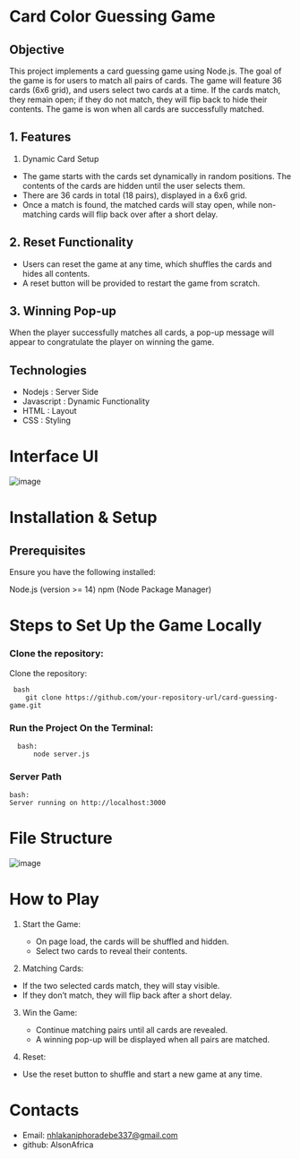 # Card Color Guessing Game
## Objective
This project implements a card guessing game using Node.js. The goal of the game is for users to match all pairs of cards. The game will feature 36 cards (6x6 grid), and users select two cards at a time. If the cards match, they remain open; if they do not match, they will flip back to hide their contents. The game is won when all cards are successfully matched.

## 1. Features
1. Dynamic Card Setup
- The game starts with the cards set dynamically in random positions. The contents of the cards are hidden until the user selects them.
- There are 36 cards in total (18 pairs), displayed in a 6x6 grid.
- Once a match is found, the matched cards will stay open, while non-matching cards will flip back over after a short delay.

## 2. Reset Functionality
- Users can reset the game at any time, which shuffles the cards and hides all contents.
- A reset button will be provided to restart the game from scratch.

## 3. Winning Pop-up
When the player successfully matches all cards, a pop-up message will appear to congratulate the player on winning the game.

## Technologies
- Nodejs : Server Side
- Javascript : Dynamic Functionality
- HTML : Layout
- CSS : Styling

# Interface UI
![image](https://github.com/user-attachments/assets/6e4cae58-b445-4f51-b592-2b2f63b0a2c1)


# Installation & Setup
## Prerequisites
Ensure you have the following installed:

Node.js (version >= 14)
npm (Node Package Manager)

# Steps to Set Up the Game Locally
### Clone the repository:
 Clone the repository:
   
     bash 
        git clone https://github.com/your-repository-url/card-guessing-game.git

### Run the Project On the Terminal:
      
      bash: 
          node server.js

### Server Path 
    
    bash: 
    Server running on http://localhost:3000


# File Structure

![image](https://github.com/user-attachments/assets/56dc1f9f-c93f-4e1b-8718-adfa42e38981)

# How to Play
1. Start the Game:

    - On page load, the cards will be shuffled and hidden.
    - Select two cards to reveal their contents.

2. Matching Cards:
   
  - If the two selected cards match, they will stay visible.
  - If they don’t match, they will flip back after a short delay.

3. Win the Game:

   - Continue matching pairs until all cards are revealed.
   - A winning pop-up will be displayed when all pairs are matched.

4. Reset:

- Use the reset button to shuffle and start a new game at any time.

 # Contacts 
   - Email: nhlakaniphoradebe337@gmail.com
   - github: AlsonAfrica
